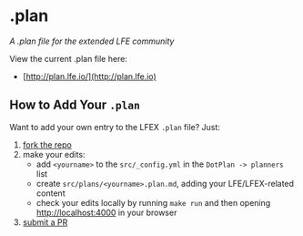 # .plan

*A .plan file for the extended LFE community*

View the current .plan file here:

* [http://plan.lfe.io/](http://plan.lfe.io)


## How to Add Your ``.plan``

Want to add your own entry to the LFEX ``.plan`` file? Just:

1. [fork the repo](https://github.com/lfex/plan/fork)
2. make your edits:
   * add ``<yourname>`` to the ``src/_config.yml`` in the ``DotPlan -> planners`` list
   * create ``src/plans/<yourname>.plan.md``, adding your LFE/LFEX-related content
   * check your edits locally by running ``make run`` and then opening [http://localhost:4000](http://localhost:4000) in your browser
3. [submit a PR](https://github.com/lfex/plan/compare)
